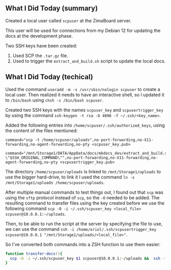 
## What I Did Today (summary)

Created a local user called `scpuser` at the ZimaBoard server.

This user will be used for connections from my Debian 12 for updating the docs at the development phase.

Two SSH keys have been created:

1. Used SCP the `.tar.gz` file.
2. Used to trigger the `extract_and_build.sh` script to update the local docs.



## What I Did Today (techical)

Used the command `useradd -m -s /usr/sbin/nologin scpuser` to create a local user. Then realized it needs to have an interactive shell, so I updated it to `/bin/bash` using `chsh -s /bin/bash scpuser`.

Created two SSH keys with the names `scpuser_key` and `scpusertrigger_key` by using the command `ssh-keygen -t rsa -b 4096 -f ~/.ssh/<key_name>`.

Added the following entries into `/home/scpuser/.ssh/authorized_keys`, using the content of the files mentioned:

```
command="scp -t /home/scpuser/uploads",no-port-forwarding,no-X11-forwarding,no-agent-forwarding,no-pty <scpuser_key.pub>

command="/mnt/Storage1/DATA/AppData/docs/mkdocs_dev/extract_and_build.sh \"$SSH_ORIGINAL_COMMAND\"",no-port-forwarding,no-X11-forwarding,no-agent-forwarding,no-pty <scpusertrigger_key.pub>
```

The directory `/home/scpuser/uploads` is linked to `/mnt/Storage1/uploads` to use the bigger hard-drive, to link it I used the command `ln -s /mnt/Storage1/uploads /home/scpuser/uploads`.

After multiple manual commands to test things out, I found out that `scp` was using the `sftp` protocol instead of `scp`, so the `-O` needed to be added. The resulting command to transfer files using the key created before we use the following command `scp -O -i ~/.ssh/scpuser_key <local_file> scpuser@10.0.0.1:~/uploads`.

Then, to be able to run the script at the server by specifying the file to use, we can use the command `ssh -i /home/oriol/.ssh/scpusertrigger_key scpuser@10.0.0.1 "/mnt/Storage1/uploads/<local_file>"`.

So I've converted both commands into a ZSH function to use them easier:

```zsh
function transfer-docs(){
  scp -O -i ~/.ssh/scpuser_key $1 scpuser@10.0.0.1:~/uploads &&  ssh -i ~/.ssh/scpusertrigger_key scpuser@10.0.0.1 "/mnt/Storage1/uploads/$1" 
}
```



